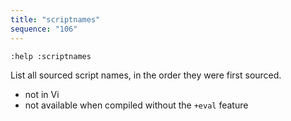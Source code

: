 ```yaml
---
title: "scriptnames"
sequence: "106"
---
```


```
:help :scriptnames
```

List all sourced script names, in the order they were first sourced.

- not in Vi
- not available when compiled without the `+eval` feature
